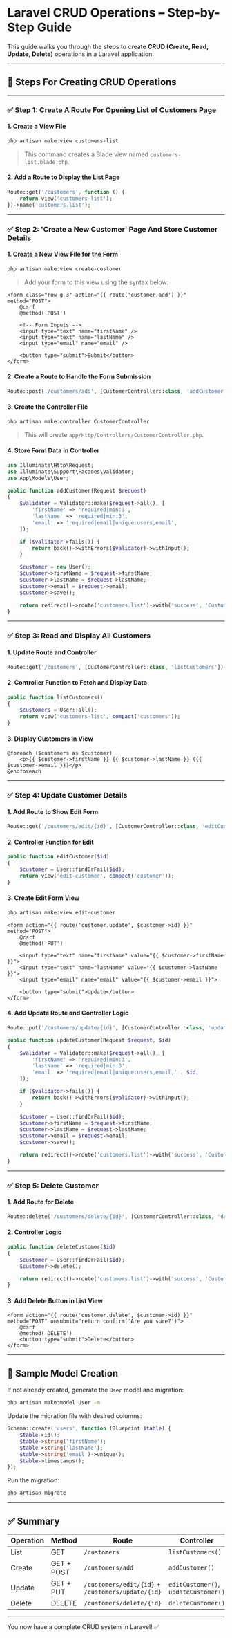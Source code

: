﻿
# Laravel CRUD Operations – Step-by-Step Guide

This guide walks you through the steps to create **CRUD (Create, Read, Update, Delete)** operations in a Laravel application.

---

## 🧭 Steps For Creating CRUD Operations

---

### ✅ **Step 1: Create A Route For Opening List of Customers Page**

#### 1. Create a View File

```bash
php artisan make:view customers-list
```

> This command creates a Blade view named `customers-list.blade.php`.

#### 2. Add a Route to Display the List Page

```php
Route::get('/customers', function () {
    return view('customers-list');
})->name('customers.list');
```

---

### ✅ **Step 2: 'Create a New Customer' Page And Store Customer Details**

#### 1. Create a New View File for the Form

```bash
php artisan make:view create-customer
```

> Add your form to this view using the syntax below:

```blade
<form class="row g-3" action="{{ route('customer.add') }}" method="POST">
    @csrf
    @method('POST')

    <!-- Form Inputs -->
    <input type="text" name="firstName" />
    <input type="text" name="lastName" />
    <input type="email" name="email" />

    <button type="submit">Submit</button>
</form>
```

#### 2. Create a Route to Handle the Form Submission

```php
Route::post('/customers/add', [CustomerController::class, 'addCustomer'])->name('customer.add');
```

#### 3. Create the Controller File

```bash
php artisan make:controller CustomerController
```

> This will create `app/Http/Controllers/CustomerController.php`.

#### 4. Store Form Data in Controller

```php
use Illuminate\Http\Request;
use Illuminate\Support\Facades\Validator;
use App\Models\User;

public function addCustomer(Request $request)
{
    $validator = Validator::make($request->all(), [
        'firstName' => 'required|min:3',
        'lastName' => 'required|min:3',
        'email' => 'required|email|unique:users,email',
    ]);

    if ($validator->fails()) {
        return back()->withErrors($validator)->withInput();
    }

    $customer = new User();
    $customer->firstName = $request->firstName;
    $customer->lastName = $request->lastName;
    $customer->email = $request->email;
    $customer->save();

    return redirect()->route('customers.list')->with('success', 'Customer added successfully.');
}
```

---

### ✅ **Step 3: Read and Display All Customers**

#### 1. Update Route and Controller

```php
Route::get('/customers', [CustomerController::class, 'listCustomers'])->name('customers.list');
```

#### 2. Controller Function to Fetch and Display Data

```php
public function listCustomers()
{
    $customers = User::all();
    return view('customers-list', compact('customers'));
}
```

#### 3. Display Customers in View

```blade
@foreach ($customers as $customer)
    <p>{{ $customer->firstName }} {{ $customer->lastName }} ({{ $customer->email }})</p>
@endforeach
```

---

### ✅ **Step 4: Update Customer Details**

#### 1. Add Route to Show Edit Form

```php
Route::get('/customers/edit/{id}', [CustomerController::class, 'editCustomer'])->name('customer.edit');
```

#### 2. Controller Function for Edit

```php
public function editCustomer($id)
{
    $customer = User::findOrFail($id);
    return view('edit-customer', compact('customer'));
}
```

#### 3. Create Edit Form View

```bash
php artisan make:view edit-customer
```

```blade
<form action="{{ route('customer.update', $customer->id) }}" method="POST">
    @csrf
    @method('PUT')

    <input type="text" name="firstName" value="{{ $customer->firstName }}">
    <input type="text" name="lastName" value="{{ $customer->lastName }}">
    <input type="email" name="email" value="{{ $customer->email }}">

    <button type="submit">Update</button>
</form>
```

#### 4. Add Update Route and Controller Logic

```php
Route::put('/customers/update/{id}', [CustomerController::class, 'updateCustomer'])->name('customer.update');
```

```php
public function updateCustomer(Request $request, $id)
{
    $validator = Validator::make($request->all(), [
        'firstName' => 'required|min:3',
        'lastName' => 'required|min:3',
        'email' => 'required|email|unique:users,email,' . $id,
    ]);

    if ($validator->fails()) {
        return back()->withErrors($validator)->withInput();
    }

    $customer = User::findOrFail($id);
    $customer->firstName = $request->firstName;
    $customer->lastName = $request->lastName;
    $customer->email = $request->email;
    $customer->save();

    return redirect()->route('customers.list')->with('success', 'Customer updated successfully.');
}
```

---

### ✅ **Step 5: Delete Customer**

#### 1. Add Route for Delete

```php
Route::delete('/customers/delete/{id}', [CustomerController::class, 'deleteCustomer'])->name('customer.delete');
```

#### 2. Controller Logic

```php
public function deleteCustomer($id)
{
    $customer = User::findOrFail($id);
    $customer->delete();

    return redirect()->route('customers.list')->with('success', 'Customer deleted successfully.');
}
```

#### 3. Add Delete Button in List View

```blade
<form action="{{ route('customer.delete', $customer->id) }}" method="POST" onsubmit="return confirm('Are you sure?')">
    @csrf
    @method('DELETE')
    <button type="submit">Delete</button>
</form>
```

---

## 🧪 Sample Model Creation

If not already created, generate the `User` model and migration:

```bash
php artisan make:model User -m
```

Update the migration file with desired columns:

```php
Schema::create('users', function (Blueprint $table) {
    $table->id();
    $table->string('firstName');
    $table->string('lastName');
    $table->string('email')->unique();
    $table->timestamps();
});
```

Run the migration:

```bash
php artisan migrate
```

---

## ✅ Summary

| Operation | Method | Route | Controller |
|----------|--------|-------|------------|
| List | GET | `/customers` | `listCustomers()` |
| Create | GET + POST | `/customers/add` | `addCustomer()` |
| Update | GET + PUT | `/customers/edit/{id}` + `/customers/update/{id}` | `editCustomer()`, `updateCustomer()` |
| Delete | DELETE | `/customers/delete/{id}` | `deleteCustomer()` |

---

You now have a complete CRUD system in Laravel! ✅
